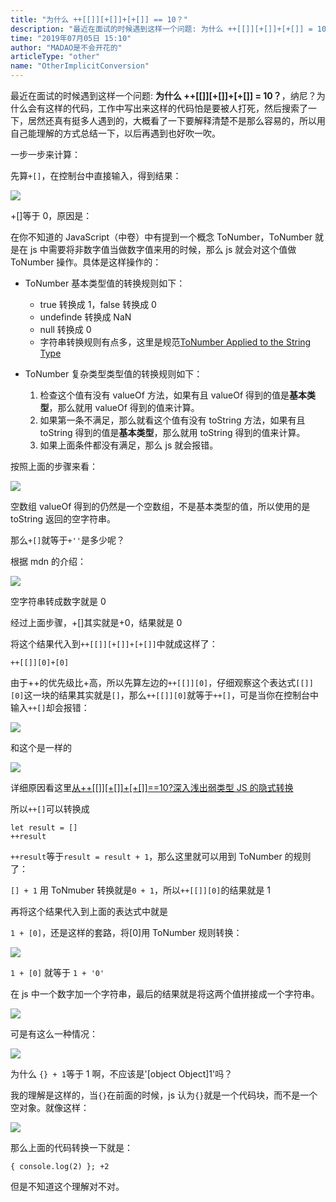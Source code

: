 ```yaml
---
title: "为什么 ++[[]][+[]]+[+[]] == 10？"
description: "最近在面试的时候遇到这样一个问题: 为什么 ++[[]][+[]]+[+[]] = 10？，纳尼？为什么会有这样的代码，工作中写出来这样的代码怕是要被人打死，然后搜索了一下，居然还真有挺多人遇到的，大概看了一下要解释清楚不是那么容易的，所以用自己能理解的方式总结一下，以后再遇到也好吹一吹。"
time: "2019年07月05日 15:10"
author: "MADAO是不会开花的"
articleType: "other"
name: "OtherImplicitConversion"
---
```


最近在面试的时候遇到这样一个问题: **为什么 ++[[]][+[]]+[+[]] = 10？**，纳尼？为什么会有这样的代码，工作中写出来这样的代码怕是要被人打死，然后搜索了一下，居然还真有挺多人遇到的，大概看了一下要解释清楚不是那么容易的，所以用自己能理解的方式总结一下，以后再遇到也好吹一吹。

一步一步来计算：

先算`+[]`，在控制台中直接输入，得到结果：

![](/caisr.github.io/articlesImages/other/implicit_conversion/image.png)

+[]等于 0，原因是：

在你不知道的 JavaScript（中卷）中有提到一个概念 ToNumber，ToNumber 就是在 js 中需要将非数字值当做数字值来用的时候，那么 js 就会对这个值做 ToNumber 操作。具体是这样操作的：

- ToNumber 基本类型值的转换规则如下：

  - true 转换成 1，false 转换成 0
  - undefinde 转换成 NaN
  - null 转换成 0
  - 字符串转换规则有点多，这里是规范[ToNumber Applied to the String Type](http://es5.github.io/#x9.3.1)

- ToNumber 复杂类型类型值的转换规则如下：

  1. 检查这个值有没有 valueOf 方法，如果有且 valueOf 得到的值是**基本类型**，那么就用 valueOf 得到的值来计算。
  2. 如果第一条不满足，那么就看这个值有没有 toString 方法，如果有且 toString 得到的值是**基本类型**，那么就用 toString 得到的值来计算。
  3. 如果上面条件都没有满足，那么 js 就会报错。

按照上面的步骤来看：

![](/caisr.github.io/articlesImages/other/implicit_conversion/image1.png)

空数组 valueOf 得到的仍然是一个空数组，不是基本类型的值，所以使用的是 toString 返回的空字符串。

那么`+[]`就等于`+''`是多少呢？

根据 mdn 的介绍：

![](/caisr.github.io/articlesImages/other/implicit_conversion/image2.png)

空字符串转成数字就是 0

经过上面步骤，+[]其实就是+0，结果就是 0

将这个结果代入到`++[[]][+[]]+[+[]]`中就成这样了：

`++[[]][0]+[0]`

由于++的优先级比+高，所以先算左边的`++[[]][0]`，仔细观察这个表达式`[[]][0]`这一块的结果其实就是`[]`，那么`++[[]][0]`就等于`++[]`，可是当你在控制台中输入`++[]`却会报错：

![](/caisr.github.io/articlesImages/other/implicit_conversion/image3.png)

和这个是一样的

![](/caisr.github.io/articlesImages/other/implicit_conversion/image4.png)

详细原因看这里[从++[[]][+[]]+[+[]]==10?深入浅出弱类型 JS 的隐式转换](https://github.com/jawil/blog/issues/5)

所以`++[]`可以转换成

```
let result = []
++result
```

`++result`等于`result = result + 1`，那么这里就可以用到 ToNumber 的规则了：

`[] + 1` 用 ToNmuber 转换就是`0 + 1`，所以`++[[]][0]`的结果就是 1

再将这个结果代入到上面的表达式中就是

`1 + [0]`，还是这样的套路，将[0]用 ToNumber 规则转换：

![](/caisr.github.io/articlesImages/other/implicit_conversion/image5.png)

`1 + [0]` 就等于 `1 + '0'`

在 js 中一个数字加一个字符串，最后的结果就是将这两个值拼接成一个字符串。

![](/caisr.github.io/articlesImages/other/implicit_conversion/image6.png)

可是有这么一种情况：

![](/caisr.github.io/articlesImages/other/implicit_conversion/image7.png)

为什么 `{} + 1`等于 1 啊，不应该是'[object Object]1'吗？

我的理解是这样的，当`{}`在前面的时候，js 认为`{}`就是一个代码块，而不是一个空对象。就像这样：

![](/caisr.github.io/articlesImages/other/implicit_conversion/image8.png)

那么上面的代码转换一下就是：

```
{ console.log(2) }; +2
```

但是不知道这个理解对不对。
